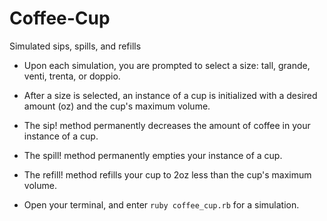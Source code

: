 # Coffee-Cup
Simulated sips, spills, and refills

* Upon each simulation, you are prompted to select a size: tall, grande, venti,
  trenta, or doppio.
* After a size is selected, an instance of a cup is initialized with a desired
  amount (oz) and the cup's maximum volume.
* The sip! method permanently decreases the amount of coffee in your instance
  of a cup.
* The spill! method permanently empties your instance of a cup.
* The refill! method refills your cup to 2oz less than the cup's maximum volume.

* Open your terminal, and enter ```ruby coffee_cup.rb``` for a simulation.

